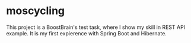 # moscycling
This project is a BoostBrain's test task, where I show my skill in REST API example. It is my first expierence with Spring Boot and Hibernate.
